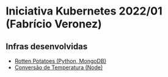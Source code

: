 # Iniciativa Kubernetes 2022/01 (Fabrício Veronez)

## Infras desenvolvidas

- [Rotten Potatoes (Python, MongoDB)](https://github.com/geovanebelisario/rotten-potatoes)  
- [Conversão de Temperatura (Node)](https://github.com/geovanebelisario/conversao-temperatura)